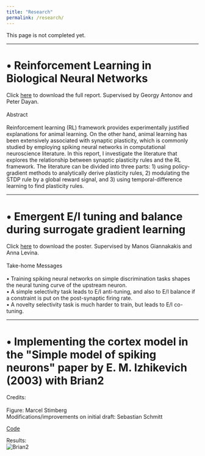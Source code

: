 ```yaml
---
title: "Research"
permalink: /research/
---
```


This page is not completed yet.

---

# • Reinforcement Learning in Biological Neural Networks

Click [here](https://brian2.readthedocs.io/en/stable/examples/frompapers.Izhikevich_2003.html) to download the full report. Supervised by Georgy Antonov and Peter Dayan.
<br> <br>
Abstract
<br> <br>
Reinforcement learning (RL) framework provides experimentally justified explanations for
animal learning. On the other hand, animal learning has been extensively associated with synaptic
plasticity, which is commonly studied by employing spiking neural networks in computational
neuroscience literature. In this report, I investigate the literature that explores the relationship
between synaptic plasticity rules and the RL framework. The literature can be divided into three
parts: 1) using policy-gradient methods to analytically derive plasticity rules, 2) modulating the
STDP rule by a global reward signal, and 3) using temporal-difference learning to find plasticity
rules.
	
---

# • Emergent E/I tuning and balance during surrogate gradient learning

Click [here](https://brian2.readthedocs.io/en/stable/examples/frompapers.Izhikevich_2003.html) to download the poster. Supervised by Manos Giannakakis and Anna Levina.
<br> <br>
Take-home Messages
<br> <br>
• Training spiking neural networks on simple discrimination tasks shapes the neural tuning curve of the upstream neuron. <br>
• A simple selectivity task leads to E/I anti-tuning, and also to E/I balance if a constraint is put on the post-synaptic firing rate. <br>
• A novelty selectivity task is much harder to train, but leads to E/I co- tuning. <br>
	
---
# • Implementing the cortex model in the "Simple model of spiking neurons" paper by E. M. Izhikevich (2003) with Brian2

Credits:  <br> <br>
Figure: Marcel Stimberg  <br>
Modifications/improvements on initial draft: Sebastian Schmitt  <br>
 
[Code](https://brian2.readthedocs.io/en/stable/examples/frompapers.Izhikevich_2003.html)  <br>

Results:  <br> ![Brian2](https://brian2.readthedocs.io/en/stable/_images/frompapers.Izhikevich_2003.1.png)
